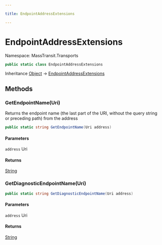 ```yaml
---

title: EndpointAddressExtensions

---
```


# EndpointAddressExtensions

Namespace: MassTransit.Transports

```csharp
public static class EndpointAddressExtensions
```

Inheritance [Object](https://learn.microsoft.com/en-us/dotnet/api/system.object) → [EndpointAddressExtensions](../masstransit-transports/endpointaddressextensions)

## Methods

### **GetEndpointName(Uri)**

Returns the endpoint name (the last part of the URI, without the query string or preceding path)
 from the address

```csharp
public static string GetEndpointName(Uri address)
```

#### Parameters

`address` Uri<br/>

#### Returns

[String](https://learn.microsoft.com/en-us/dotnet/api/system.string)<br/>

### **GetDiagnosticEndpointName(Uri)**

```csharp
public static string GetDiagnosticEndpointName(Uri address)
```

#### Parameters

`address` Uri<br/>

#### Returns

[String](https://learn.microsoft.com/en-us/dotnet/api/system.string)<br/>
